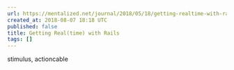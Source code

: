 ```yaml
---
url: https://mentalized.net/journal/2018/05/18/getting-realtime-with-rails/
created_at: 2018-08-07 18:18 UTC
published: false
title: Getting Real(time) with Rails
tags: []
---
```


stimulus, actioncable
